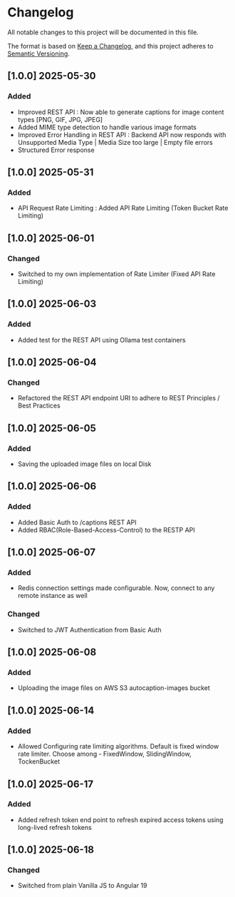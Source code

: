 # Changelog

All notable changes to this project will be documented in this file.

The format is based on [Keep a Changelog](https://keepachangelog.com/en/1.0.0/),
and this project adheres to [Semantic Versioning](https://semver.org/).

## [1.0.0] 2025-05-30
### Added
- Improved REST API : Now able to generate captions for image content types [PNG, GIF, JPG, JPEG]
- Added MIME type detection to handle various image formats
- Improved Error Handling in REST API : Backend API now responds with Unsupported Media Type | Media Size too large | Empty file errors
- Structured Error response

## [1.0.0] 2025-05-31
### Added
- API Request Rate Limiting : Added API Rate Limiting (Token Bucket Rate Limiting)

## [1.0.0] 2025-06-01
### Changed
- Switched to my own implementation of Rate Limiter (Fixed API Rate Limiting)

## [1.0.0] 2025-06-03
### Added
- Added test for the REST API using Ollama test containers

## [1.0.0] 2025-06-04
### Changed
- Refactored the REST API endpoint URI to adhere to REST Principles / Best Practices

## [1.0.0] 2025-06-05
### Added
- Saving the uploaded image files on local Disk

## [1.0.0] 2025-06-06
### Added
- Added Basic Auth to /captions REST API
- Added RBAC(Role-Based-Access-Control) to the RESTP API

## [1.0.0] 2025-06-07
### Added
- Redis connection settings made configurable. Now, connect to any remote instance as well

### Changed
- Switched to JWT Authentication from Basic Auth

## [1.0.0] 2025-06-08

### Added
- Uploading the image files on AWS S3 autocaption-images bucket

## [1.0.0] 2025-06-14

### Added
- Allowed Configuring rate limiting algorithms. Default is fixed window rate limiter. Choose among - FixedWindow, SlidingWindow, TockenBucket

## [1.0.0] 2025-06-17

### Added
- Added refresh token end point to refresh expired access tokens using long-lived refresh tokens

## [1.0.0] 2025-06-18

### Changed
- Switched from plain Vanilla JS to Angular 19